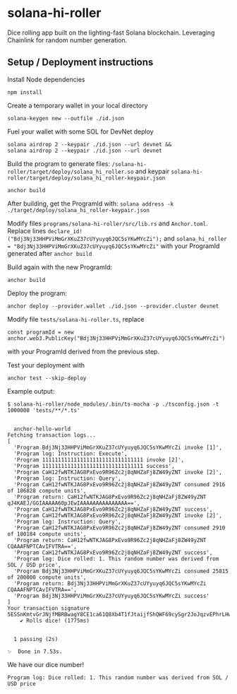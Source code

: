 # solana-hi-roller
Dice rolling app built on the lighting-fast Solana blockchain. Leveraging Chainlink for random number generation.

## Setup / Deployment instructions

Install Node dependencies
```
npm install
```

Create a temporary wallet in your local directory
```
solana-keygen new --outfile ./id.json
```

Fuel your wallet with some SOL for DevNet deploy
```
solana airdrop 2 --keypair ./id.json --url devnet &&
solana airdrop 2 --keypair ./id.json --url devnet
```

Build the program to generate files: `/solana-hi-roller/target/deploy/solana_hi_roller.so` and keypair `solana-hi-roller/target/deploy/solana_hi_roller-keypair.json`
```
anchor build
```

After building, get the ProgramId with: `solana address -k ./target/deploy/solana_hi_roller-keypair.json`

Modify files `programs/solana-hi-roller/src/lib.rs` and `Anchor.toml`. Replace lines `declare_id!("Bdj3Nj33HHPViMmGrXKuZ37cUYyuyq6JQC5sYKwMYcZi");` and `solana_hi_roller = "Bdj3Nj33HHPViMmGrXKuZ37cUYyuyq6JQC5sYKwMYcZi"` with your ProgramId generated after `anchor build`

Build again with the new ProgramId:
```
anchor build
```

Deploy the program:
```
anchor deploy --provider.wallet ./id.json --provider.cluster devnet
```

Modify file `tests/solana-hi-roller.ts`, replace
```
const programId = new anchor.web3.PublicKey("Bdj3Nj33HHPViMmGrXKuZ37cUYyuyq6JQC5sYKwMYcZi")
```
with your ProgramId derived from the previous step.

Test your deployment with
```
anchor test --skip-deploy
```

Example output:
```
$ solana-hi-roller/node_modules/.bin/ts-mocha -p ./tsconfig.json -t 1000000 'tests/**/*.ts'


  anchor-hello-world
Fetching transaction logs...
[
  'Program Bdj3Nj33HHPViMmGrXKuZ37cUYyuyq6JQC5sYKwMYcZi invoke [1]',
  'Program log: Instruction: Execute',
  'Program 11111111111111111111111111111111 invoke [2]',
  'Program 11111111111111111111111111111111 success',
  'Program CaH12fwNTKJAG8PxEvo9R96Zc2j8qNHZaFj8ZW49yZNT invoke [2]',
  'Program log: Instruction: Query',
  'Program CaH12fwNTKJAG8PxEvo9R96Zc2j8qNHZaFj8ZW49yZNT consumed 2916 of 186828 compute units',
  'Program return: CaH12fwNTKJAG8PxEvo9R96Zc2j8qNHZaFj8ZW49yZNT qJ4KAEJ/GGIAAAAA60pJEwIAAAAAAAAAAAAAAA==',
  'Program CaH12fwNTKJAG8PxEvo9R96Zc2j8qNHZaFj8ZW49yZNT success',
  'Program CaH12fwNTKJAG8PxEvo9R96Zc2j8qNHZaFj8ZW49yZNT invoke [2]',
  'Program log: Instruction: Query',
  'Program CaH12fwNTKJAG8PxEvo9R96Zc2j8qNHZaFj8ZW49yZNT consumed 2910 of 180184 compute units',
  'Program return: CaH12fwNTKJAG8PxEvo9R96Zc2j8qNHZaFj8ZW49yZNT CQAAAFNPTCAvIFVTRA==',
  'Program CaH12fwNTKJAG8PxEvo9R96Zc2j8qNHZaFj8ZW49yZNT success',
  'Program log: Dice rolled: 1. This random number was derived from SOL / USD price',
  'Program Bdj3Nj33HHPViMmGrXKuZ37cUYyuyq6JQC5sYKwMYcZi consumed 25815 of 200000 compute units',
  'Program return: Bdj3Nj33HHPViMmGrXKuZ37cUYyuyq6JQC5sYKwMYcZi CQAAAFNPTCAvIFVTRA==',
  'Program Bdj3Nj33HHPViMmGrXKuZ37cUYyuyq6JQC5sYKwMYcZi success'
]
Your transaction signature 5ESSnKmtvGrJNjfMBRBwagY8CE1ca61Q8Xb4T1fJtaijfShQWF69cySgr2JoJqzvEPhrLHwoMfHpqkSeLtTke1cW
    ✔ Rolls dice! (1775ms)


  1 passing (2s)

✨  Done in 7.53s.
```

We have our dice number!
```
Program log: Dice rolled: 1. This random number was derived from SOL / USD price
```
